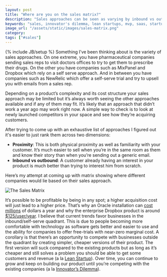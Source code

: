 ```yaml
---
layout: post
title: "Where are you on the sales matrix?"
description: "Sales approaches can be seen as varying by inbound vs outbound and proximity to customer. They all work but we're trending towards a self serve model."
keywords: "sales, innovator's dilemma, lean startups, mvp, saas, startups, business"
image_url: "/assets/static/images/sales-matrix.png"
category:
tags: ["#sales"]
---
```

{% include JB/setup %}
Something I’ve been thinking about is the variety of sales approaches. On one extreme, you have pharmaceutical companies sending sales reps to visit doctors offices to try to get them to prescribe their drugs. On the other you have companies such as MixPanel and Dropbox which rely on a self serve approach. And in between you have companies such as NewRelic which offer a self-serve trial and try to upsell you with emails from a sales rep.

Depending on a product’s complexity and its cost structure your sales approach may be limited but it’s always worth seeing the other approaches available and if any of them may fit. It’s likely that an approach that didn’t work a year ago may work right now. A simple way to check is to look at newly launched competitors in your space and see how they’re acquiring customers.

After trying to come up with an exhaustive list of approaches I figured out it's easier to just rank them across two dimensions:

<ul class="bulleted">
    <li><strong>Proximity</strong>: This is both physical proximity as well as familiarity with your customer. It’s much easier to sell when you’re in the same room as them and know their story than when you’re sending out a generic email.</li>
    <li><strong>Inbound vs outbound</strong>: A customer already having an interest in your product is much better than trying to interest him from scratch.</li>
</ul>

Here’s my attempt at coming up with matrix showing where different companies would lie based on their sales approach.

<img src="{{ IMG_PATH }}sales-matrix.png" alt="The Sales Matrix">

It’s possible to be profitable by being in any spot; a higher acquisition cost will just lead to a higher price. That’s why an Oracle installation can <a href="http://www.oracle.com/us/corporate/pricing/price-lists/index.html" target="_blank">cost millions</a> of dollars a year and why the enterprise Dropbox product is around <a href="https://www.dropbox.com/business/pricing" target="_blank">$125/user/year</a>. I believe that current trends favor businesses in the inbound/self-serve quadrant. This is due to people becoming more comfortable with technology as software gets better and easier to use and the ability for companies to offer free-trials with near-zero marginal cost. A corollary is that there’s an opportunity to compete with businesses outside the quadrant by creating simpler, cheaper versions of their product. The first version will suck compared to the existing products but as long as it’s cheaper and still solves a problem you should be able to get some customers and revenue (a la <a href="http://en.wikipedia.org/wiki/Lean_Startup" target="_blank">Lean Startup</a>). Over time, you can continue to grow and keep on building our product until you’re competing with the existing companies (a la <a href="http://en.wikipedia.org/wiki/The_Innovator's_Dilemma" target="_blank">Innovator’s Dilemma</a>).